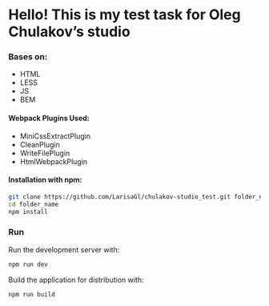# Hello! This is my test task for Oleg Chulakov’s studio

### Bases on:

- HTML
- LESS
- JS
- BEM

#### Webpack Plugins Used:

- MiniCssExtractPlugin
- CleanPlugin
- WriteFilePlugin
- HtmlWebpackPlugin

#### Installation with npm:

```bash
git clone https://github.com/LarisaGl/chulakov-studio_test.git folder_name
cd folder_name
npm install
```

### Run

Run the development server with:
```bash
npm run dev
```

Build the application for distribution with:

```bash
npm run build
```